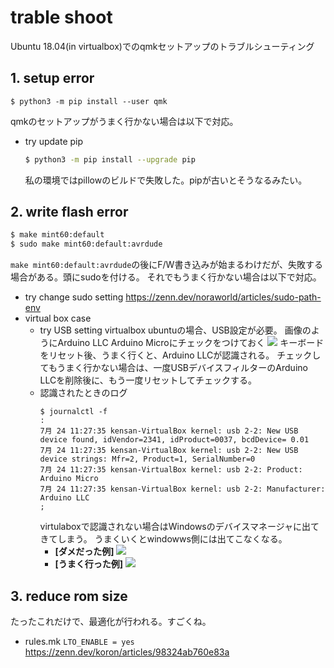
# trable shoot
Ubuntu 18.04(in virtualbox)でのqmkセットアップのトラブルシューティング
## 1. setup error 
```
$ python3 -m pip install --user qmk
```
qmkのセットアップがうまく行かない場合は以下で対応。
- try update pip
    ```sh
    $ python3 -m pip install --upgrade pip
    ```
    私の環境ではpillowのビルドで失敗した。pipが古いとそうなるみたい。
## 2. write flash error
```sh
$ make mint60:default
$ sudo make mint60:default:avrdude
```
```make mint60:default:avrdude```の後にF/W書き込みが始まるわけだが、失敗する場合がある。頭にsudoを付ける。
それでもうまく行かない場合は以下で対応。
- try change sudo setting
https://zenn.dev/noraworld/articles/sudo-path-env
- virtual box case
    - try USB setting
virtualbox ubuntuの場合、USB設定が必要。
画像のようにArduino LLC Arduino Microにチェックをつけておく
![](img/USB-setting.PNG)
キーボードをリセット後、うまく行くと、Arduino LLCが認識される。
チェックしてもうまく行かない場合は、一度USBデバイスフィルターのArduino LLCを削除後に、もう一度リセットしてチェックする。
    - 認識されたときのログ
        ```
        $ journalctl -f 
        :
        7月 24 11:27:35 kensan-VirtualBox kernel: usb 2-2: New USB device found, idVendor=2341, idProduct=0037, bcdDevice= 0.01
        7月 24 11:27:35 kensan-VirtualBox kernel: usb 2-2: New USB device strings: Mfr=2, Product=1, SerialNumber=0
        7月 24 11:27:35 kensan-VirtualBox kernel: usb 2-2: Product: Arduino Micro   
        7月 24 11:27:35 kensan-VirtualBox kernel: usb 2-2: Manufacturer: Arduino LLC
        ;
        ```
        virtulaboxで認識されない場合はWindowsのデバイスマネージャに出てきてしまう。
        うまくいくとwindowws側には出てこなくなる。
        - **[ダメだった例]**
        ![](img/device-manager-2.PNG)
        - **[うまく行った例]**
![](img/device-manager-1.PNG)



## 3. reduce rom size
たったこれだけで、最適化が行われる。すごくね。
- rules.mk
```LTO_ENABLE = yes```
https://zenn.dev/koron/articles/98324ab760e83a
